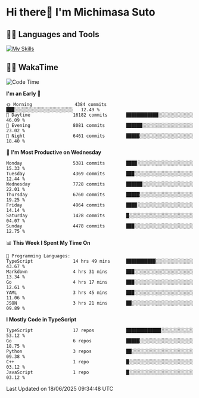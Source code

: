 # Hi there👋 I'm Michimasa Suto

## 🧑‍💻 Languages and Tools
[![My Skills](https://skillicons.dev/icons?i=ts,nextjs,react,go,python,aws,terraform)](https://skillicons.dev)

<!--
**Suto-Michimasa/Suto-Michimasa** is a ✨ _special_ ✨ repository because its `README.md` (this file) appears on your GitHub profile.

Here are some ideas to get you started:

- 🔭 I’m currently working on ...
- 🌱 I’m currently learning ...
- 👯 I’m looking to collaborate on ...
- 🤔 I’m looking for help with ...
- 💬 Ask me about ...
- 📫 How to reach me: ...
- 😄 Pronouns: ...
- ⚡ Fun fact: ...
-->
<!--
## 💎 Github Stats

<div>
  <img height="170" align="left" src="https://github-readme-stats.vercel.app/api?username=Suto-michimasa&count_private=true&show_icons=true&theme=dark" />
  <img height="170" src="https://github-readme-stats.vercel.app/api/top-langs/?username=Suto-michimasa&langs_count=8&layout=compact&theme=dark" />
</div>
-->
<!-- ## 🏆 GitHub Profile Trophy

<img width="800" src="https://github-profile-trophy.vercel.app/?username=Suto-michimasa&theme=onedark&no-frame=true"/>
 -->

## 🧑‍💻 WakaTime
<!--START_SECTION:waka-->
![Code Time](http://img.shields.io/badge/Code%20Time-988%20hrs%2038%20mins-blue)

**I'm an Early 🐤** 

```text
🌞 Morning                4384 commits        ███░░░░░░░░░░░░░░░░░░░░░░   12.49 % 
🌆 Daytime                16182 commits       ████████████░░░░░░░░░░░░░   46.09 % 
🌃 Evening                8081 commits        ██████░░░░░░░░░░░░░░░░░░░   23.02 % 
🌙 Night                  6461 commits        █████░░░░░░░░░░░░░░░░░░░░   18.40 % 
```
📅 **I'm Most Productive on Wednesday** 

```text
Monday                   5381 commits        ████░░░░░░░░░░░░░░░░░░░░░   15.33 % 
Tuesday                  4369 commits        ███░░░░░░░░░░░░░░░░░░░░░░   12.44 % 
Wednesday                7728 commits        ██████░░░░░░░░░░░░░░░░░░░   22.01 % 
Thursday                 6760 commits        █████░░░░░░░░░░░░░░░░░░░░   19.25 % 
Friday                   4964 commits        ████░░░░░░░░░░░░░░░░░░░░░   14.14 % 
Saturday                 1428 commits        █░░░░░░░░░░░░░░░░░░░░░░░░   04.07 % 
Sunday                   4478 commits        ███░░░░░░░░░░░░░░░░░░░░░░   12.75 % 
```


📊 **This Week I Spent My Time On** 

```text
💬 Programming Languages: 
TypeScript               14 hrs 49 mins      ███████████░░░░░░░░░░░░░░   43.67 % 
Markdown                 4 hrs 31 mins       ███░░░░░░░░░░░░░░░░░░░░░░   13.34 % 
Go                       4 hrs 17 mins       ███░░░░░░░░░░░░░░░░░░░░░░   12.61 % 
YAML                     3 hrs 45 mins       ███░░░░░░░░░░░░░░░░░░░░░░   11.06 % 
JSON                     3 hrs 21 mins       ██░░░░░░░░░░░░░░░░░░░░░░░   09.89 % 
```

**I Mostly Code in TypeScript** 

```text
TypeScript               17 repos            █████████████░░░░░░░░░░░░   53.12 % 
Go                       6 repos             █████░░░░░░░░░░░░░░░░░░░░   18.75 % 
Python                   3 repos             ██░░░░░░░░░░░░░░░░░░░░░░░   09.38 % 
C++                      1 repo              █░░░░░░░░░░░░░░░░░░░░░░░░   03.12 % 
JavaScript               1 repo              █░░░░░░░░░░░░░░░░░░░░░░░░   03.12 % 
```




 Last Updated on 18/06/2025 09:34:48 UTC
<!--END_SECTION:waka-->
